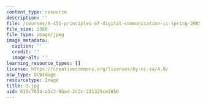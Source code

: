 ```yaml
---
content_type: resource
description: ''
file: /courses/6-451-principles-of-digital-communication-ii-spring-2005/619c703ba1c29bad2c2c231325ce2856_3.jpg
file_size: 2380
file_type: image/jpeg
image_metadata:
  caption: ''
  credit: ''
  image-alt: ''
learning_resource_types: []
license: https://creativecommons.org/licenses/by-nc-sa/4.0/
ocw_type: OCWImage
resourcetype: Image
title: 3.jpg
uid: 619c703b-a1c2-9bad-2c2c-231325ce2856
---
```

